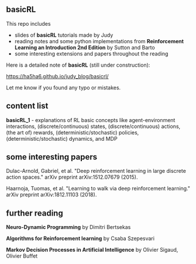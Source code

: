 ## basicRL

This repo includes

- slides of **basicRL** tutorials made by Judy
- reading notes and some python implementations from **Reinforcement Learning an Introduction 2nd Edition** by Sutton and Barto
- some interesting extensions and papers throughout the reading

Here is a detailed note of **basicRL** (still under construction):

https://ha5ha6.github.io/judy_blog/basicrl/

Let me know if you found any typo or mistakes.

## content list

**basicRL_1** - explanations of RL basic concepts like agent-environment interactions, (discrete/continuous) states, (discrete/continuous) actions, (the art of) rewards, (deterministic/stochastic) policies, (deterministic/stochastic) dynamics, and MDP

## some interesting papers

Dulac-Arnold, Gabriel, et al. "Deep reinforcement learning in large discrete action spaces." arXiv preprint arXiv:1512.07679 (2015).

Haarnoja, Tuomas, et al. "Learning to walk via deep reinforcement learning." arXiv preprint arXiv:1812.11103 (2018).


## further reading

**Neuro-Dynamic Programming** by Dimitri Bertsekas

**Algorithms for Reinforcement learning** by Csaba Szepesvari

**Markov Decision Processes in Artificial Intelligence** by Olivier Sigaud, Olivier Buffet
